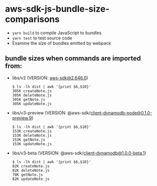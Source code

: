# aws-sdk-js-bundle-size-comparisons

- `yarn build` to compile JavaScript to bundles
- `yarn test` to test source code
- Examine the size of bundles emitted by webpack

## bundle sizes when commands are imported from:

- libs/v2 (VERSION: aws-sdk@2.646.0)

  ```console
  $ ls -lh dist | awk '{print $6,$10}'
  305K createNote.js
  305K deleteNote.js
  305K getNote.js
  305K updateNote.js
  ```

- libs/v3-preview (VERSION: @aws-sdk/client-dynamodb-node@0.1.0-preview.9)

  ```console
  $ ls -lh dist | awk '{print $6,$10}'
  153K createNote.js
  153K deleteNote.js
  153K getNote.js
  153K updateNote.js
  ```

- libs/v3-beta (VERSION: @aws-sdk/client-dynamodb@1.0.0-beta.1)

  ```console
  $ ls -lh dist | awk '{print $6,$10}'
  82K createNote.js
  82K deleteNote.js
  78K getNote.js
  82K updateNote.js
  ```
